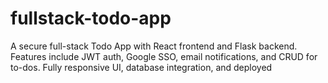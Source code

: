 # fullstack-todo-app
A secure full-stack Todo App with React frontend and Flask backend. Features include JWT auth, Google SSO, email notifications, and CRUD for to-dos. Fully responsive UI, database integration, and deployed
